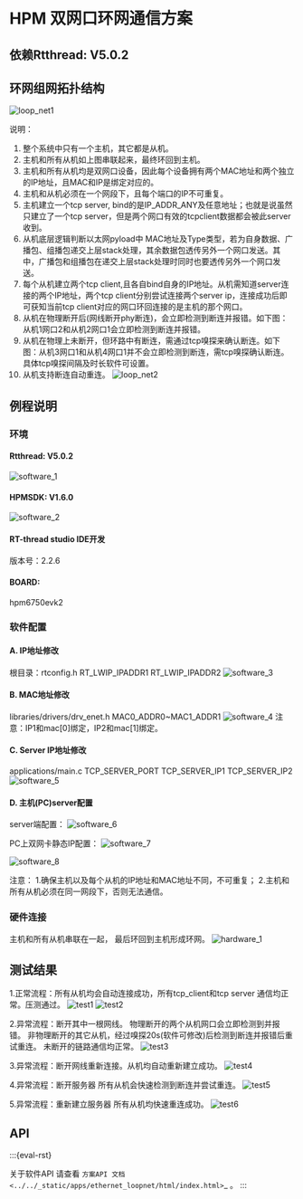 # HPM 双网口环网通信方案

## 依赖Rtthread: V5.0.2

## 环网组网拓扑结构

![loop_net1](doc/api/assets/loop_net_1.png)

说明：
1. 整个系统中只有一个主机，其它都是从机。
2. 主机和所有从机如上图串联起来，最终环回到主机。
3. 主机和所有从机均是双网口设备，因此每个设备拥有两个MAC地址和两个独立的IP地址，且MAC和IP是绑定对应的。
4. 主机和从机必须在一个网段下，且每个端口的IP不可重复。
5. 主机建立一个tcp server, bind的是IP_ADDR_ANY及任意地址；也就是说虽然只建立了一个tcp server，但是两个网口有效的tcpclient数据都会被此server收到。
6. 从机底层逻辑判断以太网pyload中 MAC地址及Type类型，若为自身数据、广播包、组播包递交上层stack处理，其余数据包透传另外一个网口发送。其中，广播包和组播包在递交上层stack处理时同时也要透传另外一个网口发送。
7. 每个从机建立两个tcp client,且各自bind自身的IP地址。从机需知道server连接的两个IP地址，两个tcp client分别尝试连接两个server ip，连接成功后即可获知当前tcp client对应的网口环回连接的是主机的那个网口。
8. 从机在物理断开后(网线断开phy断连)，会立即检测到断连并报错。如下图：从机1网口2和从机2网口1会立即检测到断连并报错。
9. 从机在物理上未断开，但环路中有断连，需通过tcp嗅探来确认断连。如下图：从机3网口1和从机4网口1并不会立即检测到断连，需tcp嗅探确认断连。具体tcp嗅探间隔及时长软件可设置。
10. 从机支持断连自动重连。
![loop_net2](doc/api/assets/loop_net_2.png)


## 例程说明

### 环境

#### Rtthread: V5.0.2

![software_1](doc/api/assets/rtthread_version1.png)


#### HPMSDK: V1.6.0

![software_2](doc/api/assets/rtthread_version3.png)

#### RT-thread studio IDE开发

版本号：2.2.6

#### BOARD:

hpm6750evk2

### 软件配置

#### A. IP地址修改

根目录：rtconfig.h
RT_LWIP_IPADDR1
RT_LWIP_IPADDR2
![software_3](doc/api/assets//software_config1.png)

#### B. MAC地址修改

libraries/drivers/drv_enet.h
MAC0_ADDR0~MAC1_ADDR1
![software_4](doc/api/assets/software_config7.png)
注意：IP1和mac[0]绑定，IP2和mac[1]绑定。

#### C. Server IP地址修改

applications/main.c
TCP_SERVER_PORT
TCP_SERVER_IP1
TCP_SERVER_IP2
![software_5](doc/api/assets/software_config3.png)

#### D. 主机(PC)server配置

server端配置：
![software_6](doc/api/assets/software_config4.png)

PC上双网卡静态IP配置：
![software_7](doc/api/assets/software_config5.png) 

![software_8](doc/api/assets/software_config6.png)

注意：
1.确保主机以及每个从机的IP地址和MAC地址不同，不可重复；
2.主机和所有从机必须在同一网段下，否则无法通信。

### 硬件连接

主机和所有从机串联在一起， 最后环回到主机形成环网。
![hardware_1](doc/api/assets/hardware_config1.png)

## 测试结果

1.正常流程：所有从机均会自动连接成功，所有tcp_client和tcp server 通信均正常。压测通过。
![test1](doc/api/assets/test1.png)
![test2](doc/api/assets/test2.png)

2.异常流程：断开其中一根网线。
物理断开的两个从机网口会立即检测到并报错。
非物理断开的其它从机，经过嗅探20s(软件可修改)后检测到断连并报错后重试重连。
未断开的链路通信均正常。
![test3](doc/api/assets/test3.png)

3.异常流程：断开网线重新连接。从机均自动重新建立成功。
![test4](doc/api/assets/test4.png)

4.异常流程：断开服务器
所有从机会快速检测到断连并尝试重连。
![test5](doc/api/assets/test5.png)

5.异常流程：重新建立服务器
所有从机均快速重连成功。
![test6](doc/api/assets/test6.png)

## API

:::{eval-rst}

关于软件API 请查看 `方案API 文档 <../../_static/apps/ethernet_loopnet/html/index.html>`_ 。
:::
